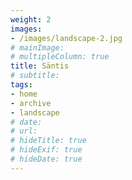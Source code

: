 ```yaml
---
weight: 2
images:
- /images/landscape-2.jpg
# mainImage: 
# multipleColumn: true
title: Säntis
# subtitle: 
tags:
- home
- archive
- landscape
# date: 
# url: 
# hideTitle: true
# hideExif: true
# hideDate: true
---
```

